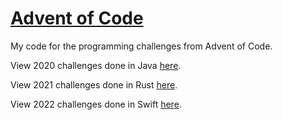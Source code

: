 # [Advent of Code](https://adventofcode.com/)
My code for the programming challenges from Advent of Code.

View 2020 challenges done in Java [here](https://github.com/Majekdor/aoc/tree/master/2020).

View 2021 challenges done in Rust [here](https://github.com/Majekdor/aoc/tree/master/2021).

View 2022 challenges done in Swift [here](https://github.com/Majekdor/aoc/tree/master/2022).
